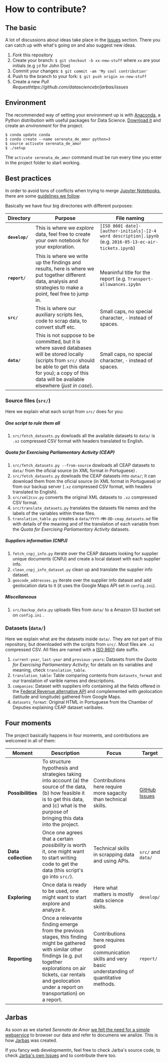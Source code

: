 # How to contribute?

## The basic

A lot of discussions about ideas take place in the [Issues](https://github.com/datasciencebr/serenata-de-amor/issues) section. There you can catch up with what's going on and also suggest new ideas.

1. _Fork_ this repository
2. Create your branch: `$ git checkout -b xx-new-stuff` where `xx` are your initials (e.g `jd` for John Doe)
3. Commit your changes: `$ git commit -am 'My cool contribution'`
4. Push to the branch to your fork: `$ git push origin xx-new-stuff`
5. Create a new _Pull Requesthttps://github.com/datasciencebr/jarbas/issues_

## Environment

The recommended way of setting your environment up is with [Anaconda](https://www.continuum.io/), a Python distribution with useful packages for Data Science. [Download it](https://www.continuum.io/downloads) and create an _environment_ for the project.

```console
$ conda update conda
$ conda create --name serenata_de_amor python=3
$ source activate serenata_de_amor
$ ./setup
```

The `activate serenata_de_amor` command must be run every time you enter in the project folder to start working.

## Best practices

In order to avoid tons of conflicts when trying to merge [Jupyter Notebooks](http://jupyter.org), there are some [guidelines we follow](http://www.svds.com/jupyter-notebook-best-practices-for-data-science/).

Basically we have four big directories with different purposes:

| Directory | Purpose | File naming |
|-----------|---------|-------------|
| **`develop/`** | This is where we _explore_ data, feel free to create your own notebook for your exploration. | `[ISO 8601 date]-[author-initials]-[2-4 word description].ipynb` (e.g. `2016-05-13-ec-air-tickets.ipynb`) |
|**`report/`** | This is where we write up the findings and results, here is where we put together different data, analysis and strategies to make a point, feel free to jump in. | Meaninful title for the report (e.g. `Transport-allowances.ipybn` |
| **`src/`** | This is where our auxiliary scripts lies, code to scrap data, to convert stuff etc. | Small caps, no special character, `-` instead of spaces. |
| **`data/`** | This is not suppose to be committed, but it is where saved databases will be stored locally (scripts from `src/` should be able to get this data for you); a copy of this data will be available elsewhere (_just in case_). | Small caps, no special character, `-` instead of spaces. |

### Source files (`src/`)

Here we explain what each script from `src/` does for you:

##### One script to rule them all

1. `src/fetch_datasets.py` dowloads all the available datasets to `data/` is `.xz` compressed CSV format with headers translated to English.


##### Quota for Exercising Parliamentary Activity (CEAP)

1. `src/fetch_datasets.py --from-source` dowloads all CEAP datasets to `data/` from the oficial source (in XML format in Portuguese) .
1. `src/fetch_datasets.py` dowloads the CEAP datasets into `data/`; it can download them from the oficial source (in XML format in Portuguese) or from our backup server (`.xz` compressed CSV format, with headers translated to English).
1. `src/xml2csv.py` converts the original XML datasets to `.xz` compressed CSV format.
1. `src/translate_datasets.py` translates the datasets file names and the labels of the variables within these files.
1. `translation_table.py` creates a `data/YYYY-MM-DD-ceap_datasets.md` file with details of the meaning and of the translation of each variable from the _Quota for Exercising Parliamentary Activity_ datasets.

##### Suppliers information (CNPJ)

1. `fetch_cnpj_info.py` iterate over the CEAP datasets looking for supplier unique documents (CNPJ) and create a local dataset with each supplier info.
1. `clean_cnpj_info_dataset.py` clean up and translate the supplier info dataset.
1. `geocode_addresses.py` iterate over the supplier info dataset and add geolocation data to it (it uses the Google Maps API set in `config.ini`).

##### Miscellaneous
1. `src/backup_data.py` uploads files from `data/` to a Amazon S3 bucket set on `config.ini` .

### Datasets (`data/`)

Here we explain what are the datasets inside `data/`. They are not part of this repository, but downloaded with the scripts from `src/`. Most files are `.xz` compressed CSV. 
All files are named with a [ISO 8601](https://en.wikipedia.org/wiki/ISO_8601) date suffix.

1. `current-year`, `last-year` and `previous-years`: Datasets from the _Quota for Exercising Parliamentary Activity_; for details on its variables and meaning, check `translation_table`. 
1. `translation_table`: Table comparing contents from `datasets_format` and our translation of varible names and descriptions.
1. `companies`: Dataset with suppliers info containing all the fields offered in the [Federal Revenue alternative API](http://receitaws.com.br) and complemented with geolocation (latitude and longitude) gathered from Google Maps.
1. `datasets_format`: Original HTML in Portuguese from the Chamber of Deputies explaining CEAP dataset varibales.

## Four moments

The project basically happens in four moments, and contributions are welcomed in all of them:

| Moment | Description | Focus | Target |
|--------|-------------|-------|--------|
| **Possibilities** | To structure hypothesis and strategies taking into account (a) the source of the data, (b) how feasible it is to get this data, and (c) what is the purpose of bringing this data into the project.| Contributions here require more sagacity than technical skills.| [GitHub Issues](https://github.com/codelandev/serenata-de-amor/issues) |
| **Data collection** | Once one agrees that a certain _possibility_ is worth it, one might want to start writing code to get the data (this script's go into `src/`). | Technical skills in scrapping data and using APIs. | `src/` and `data/` |
| **Exploring** | Once data is ready to be used, one might want to start explore and analyze it. | Here what matters is mostly data science skills. | `develop/` |
| **Reporting** | Once a relevante finding emerge from the previous stages, this finding might be gathered with similar other findings (e.g. put together explorations on air tickets, car rentals and geolocation under a report on transportation) on a report. | Contributions here requires good communication skills and very basic understanding of quantitative methods. | `report/` |

## Jarbas

As soon as we started _Serenata de Amor_ [we felt the need for a simple webservice](https://github.com/datasciencebr/serenata-de-amor/issues/34) to browser our data and refer to documens we analize. This is how [Jarbas](https://github.com/datasciencebr/jarbas) was created.

If you fancy web developmemtn, feel free to check Jarba's source code, to check [Jarba's own Issues](https://github.com/datasciencebr/jarbas/issues) and to contribute there too.

